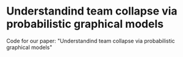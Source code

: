 # Understandind team collapse via probabilistic graphical models
Code for our paper: "Understandind team collapse via probabilistic graphical models"
